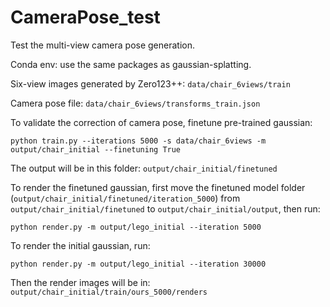 # CameraPose_test
Test the multi-view camera pose generation.

Conda env: use the same packages as gaussian-splatting.

Six-view images generated by Zero123++:
`data/chair_6views/train`

Camera pose file:
`data/chair_6views/transforms_train.json`

To validate the correction of camera pose, finetune pre-trained gaussian:

``python train.py --iterations 5000 -s data/chair_6views -m output/chair_initial --finetuning True``

The output will be in this folder: `output/chair_initial/finetuned`

To render the finetuned gaussian, first move the finetuned model folder (`output/chair_initial/finetuned/iteration_5000`) from `output/chair_initial/finetuned` to `output/chair_initial/output`, then run:

``python render.py -m output/lego_initial --iteration 5000``

To render the initial gaussian, run:

``python render.py -m output/lego_initial --iteration 30000``

Then the render images will be in:
`output/chair_initial/train/ours_5000/renders`
